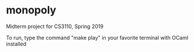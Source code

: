 # monopoly
Midterm project for CS3110, Spring 2019

To run, type the command "make play" in your favorite terminal with OCaml installed
